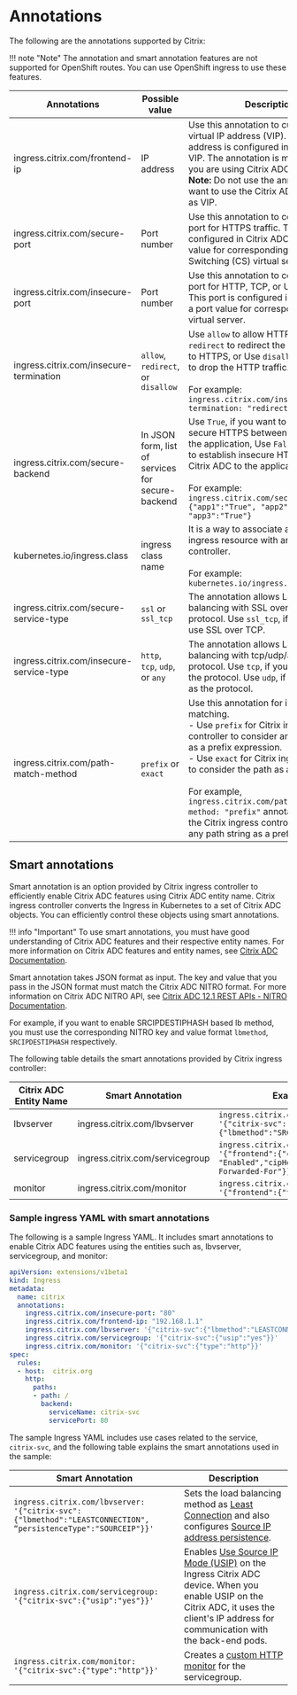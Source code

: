 # Annotations

The following are the annotations supported by Citrix:

!!! note "Note"
    The annotation and smart annotation features are not supported for OpenShift routes. You can use OpenShift ingress to use these features.

|**Annotations**|**Possible value**|**Description**|**Default**|
|---------------|------------------|---------------|-----------|
|ingress.citrix.com/frontend-ip| IP address | Use this annotation to customize the virtual IP address (VIP). This IP address is configured in Citrix ADC as VIP. The annotation is mandatory if you are using Citrix ADC VPX or MPX. </br>**Note:** Do not use the annotation if you want to use the Citrix ADC IP address as VIP. | Citrix ADC IP address is used as VIP. |
|ingress.citrix.com/secure-port|Port number |Use this annotation to configure the port for HTTPS traffic. This port is configured in Citrix ADC as a port value for corresponding Content Switching (CS) virtual server.| `443`|
|ingress.citrix.com/insecure-port| Port number | Use this annotation to configure the port for HTTP, TCP, or UDP traffic. This port is configured in Citrix ADC as a port value for corresponding CS virtual server.| `80` |
|ingress.citrix.com/insecure-termination| `allow`, `redirect`, or `disallow` |Use `allow` to allow HTTP traffic, Use `redirect` to redirect the HTTP request to HTTPS, or Use `disallow` if you want to drop the HTTP traffic. </br></br> For example: `ingress.citrix.com/insecure-termination: "redirect"`| `disallow` |
|ingress.citrix.com/secure-backend|In JSON form, list of services for secure-backend |Use `True`, if you want to establish secure HTTPS between Citrix ADC and the application, Use `False`, if you want to establish insecure HTTP connection Citrix ADC to the application. </br> </br>For example: `ingress.citrix.com/secure-backend: {"app1":"True", "app2":"False", "app3":"True"}`| `False`|
|kubernetes.io/ingress.class|ingress class name| It is a way to associate a particular ingress resource with an ingress controller. </br> </br>For example: `kubernetes.io/ingress.class:"Citrix"` | Configures all ingresses |
| ingress.citrix.com/secure-service-type | `ssl` or `ssl_tcp` | The annotation allows L4 load balancing with SSL over TCP as protocol. Use `ssl_tcp`, if you want to use SSL over TCP. | `ssl` |
|ingress.citrix.com/insecure-service-type| `http`, `tcp`, `udp`, or `any` | The annotation allows L4 load balancing with tcp/udp/any as protocol. Use `tcp`, if you want TCP as the protocol. Use `udp`, if you want UDP as the protocol.| `http` |
| ingress.citrix.com/path-match-method | `prefix` or `exact` | Use this annotation for ingress path matching. </br>-  Use `prefix` for Citrix ingress controller to consider any path string as a prefix expression. </br> - Use `exact` for Citrix ingress controller to consider the path as a exact match. </br></br> For example, `ingress.citrix.com/path-match-method: "prefix"` annotation defines the Citrix ingress controller to consider any path string as a prefix expression. | `prefix` |

## Smart annotations

Smart annotation is an option provided by Citrix ingress controller to efficiently enable Citrix ADC features using Citrix ADC entity name. Citrix ingress controller converts the Ingress in Kubernetes to a set of Citrix ADC objects. You can efficiently control these objects using smart annotations.

!!! info "Important"
    To use smart annotations, you must have good understanding of Citrix ADC features and their respective entity names. For more information on Citrix ADC features and entity names, see [Citrix ADC Documentation](https://docs.citrix.com/en-us/citrix-adc/12-1.html).

Smart annotation takes JSON format as input. The key and value that you pass in the JSON format must match the Citrix ADC NITRO format. For more information on Citrix ADC NITRO API, see [Citrix ADC 12.1 REST APIs - NITRO Documentation](https://developer-docs.citrix.com/projects/netscaler-nitro-api/en/latest/).

For example, if you want to enable SRCIPDESTIPHASH based lb method, you must use the corresponding NITRO key and value format `lbmethod`, `SRCIPDESTIPHASH` respectively.

The following table details the smart annotations provided by Citrix ingress controller:

| Citrix ADC Entity Name | Smart Annotation | Example |
| ----------------------- | ---------------- | ------- |
| lbvserver | ingress.citrix.com/lbvserver | `ingress.citrix.com/lbvserver: '{"citrix-svc":{"lbmethod":"SRCIPDESTIPHASH"}}'` |
| servicegroup | ingress.citrix.com/servicegroup | `ingress.citrix.com/servicegroup: '{"frontend":{"cip": "Enabled","cipHeader":"X-Forwarded-For"}}'` |
| monitor | ingress.citrix.com/monitor | `ingress.citrix.com/monitor: '{"frontend":{"type":"http"}}'` |

### Sample ingress YAML with smart annotations

The following is a sample Ingress YAML.  It includes smart annotations to enable Citrix ADC features using the entities such as, lbvserver, servicegroup, and monitor:

```yml
apiVersion: extensions/v1beta1
kind: Ingress
metadata:
  name: citrix
  annotations:
    ingress.citrix.com/insecure-port: "80"
    ingress.citrix.com/frontend-ip: "192.168.1.1"
    ingress.citrix.com/lbvserver: '{"citrix-svc":{"lbmethod":"LEASTCONNECTION", “persistenceType":"SOURCEIP"}}'
    ingress.citrix.com/servicegroup: '{"citrix-svc":{"usip":"yes"}}'
    ingress.citrix.com/monitor: '{"citrix-svc":{"type":"http"}}'
spec:
  rules:
  - host:  citrix.org
    http:
      paths:
      - path: /
        backend:
          serviceName: citrix-svc
          servicePort: 80
```

The sample Ingress YAML includes use cases related to the service, `citrix-svc`, and the following table explains the smart annotations used in the sample:

| Smart Annotation | Description |
| ---------------- | ----------- |
| `ingress.citrix.com/lbvserver: '{"citrix-svc":{"lbmethod":"LEASTCONNECTION", “persistenceType":"SOURCEIP"}}'` | Sets the load balancing method as [Least Connection](https://docs.citrix.com/en-us/citrix-adc/12-1/load-balancing/load-balancing-customizing-algorithms/leastconnection-method.html) and also configures [Source IP address persistence](https://docs.citrix.com/en-us/citrix-adc/12-1/load-balancing/load-balancing-persistence/source-ip-persistence.html). |
| `ingress.citrix.com/servicegroup: '{"citrix-svc":{"usip":"yes"}}'` | Enables [Use Source IP Mode (USIP)](https://docs.citrix.com/en-us/citrix-adc/12-1/networking/ip-addressing/enabling-use-source-ip-mode.html) on the Ingress Citrix ADC device. When you enable USIP on the Citrix ADC, it uses the client's IP address for communication with the back-end pods. |
| `ingress.citrix.com/monitor: '{"citrix-svc":{"type":"http"}}'` | Creates a [custom HTTP monitor](https://docs.citrix.com/en-us/citrix-adc/12-1/load-balancing/load-balancing-custom-monitors.html) for the servicegroup. |
